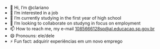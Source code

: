 - 👋 Hi, I’m @clariano
- 👀 I’m interested in a job 
- 🌱 I’m currently studying in the first year of high school
- 💞️ I’m looking to collaborate on studyng in focus on employment
- 📫 How to reach me, my e-mail 1085666128sp@al.educacao.sp.gov.br
- 😄 Pronouns: ele/dele
- ⚡ Fun fact: adquirir experiências em um novo emprego

<!---
clariano/clariano is a ✨ special ✨ repository because its `README.md` (this file) appears on your GitHub profile.
You can click the Preview link to take a look at your changes.
--->
